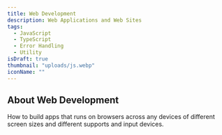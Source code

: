 ```yaml
---
title: Web Development
description: Web Applications and Web Sites
tags:
  - JavaScript
  - TypeScript
  - Error Handling
  - Utility
isDraft: true
thumbnail: "uploads/js.webp"
iconName: ""
---
```


## About Web Development

How to build apps that runs on browsers across any devices of different screen sizes and different supports and input devices.
